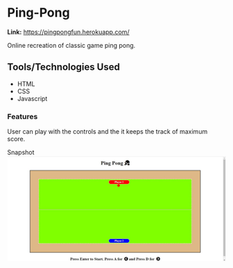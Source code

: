 # Ping-Pong
<b>Link:</b> https://pingpongfun.herokuapp.com/

Online recreation of classic game ping pong.

## Tools/Technologies Used
* HTML
* CSS
* Javascript

### Features
User can play with the controls and the it keeps the track of maximum score.

Snapshot
![snapshot 1](https://github.com/Divyansh-007/Ping-Pong/blob/master/snapshots/one.JPG)
